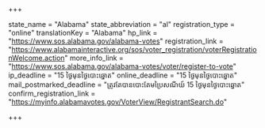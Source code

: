 +++

state_name = "Alabama"
state_abbreviation = "al"
registration_type = "online"
translationKey = "Alabama"
hp_link = "https://www.sos.alabama.gov/alabama-votes"
registration_link = "https://www.alabamainteractive.org/sos/voter_registration/voterRegistrationWelcome.action"
more_info_link = "https://www.sos.alabama.gov/alabama-votes/voter/register-to-vote"
ip_deadline = "15 ថ្ងៃមុនថ្ងៃបោះឆ្នោត"
online_deadline = "15 ថ្ងៃមុនថ្ងៃបោះឆ្នោត"
mail_postmarked_deadline = "ត្រូវតែបានបោះតែមប្រៃសណីយ៍ 15 ថ្ងៃមុនថ្ងៃបោះឆ្នោត"
confirm_registration_link = "https://myinfo.alabamavotes.gov/VoterView/RegistrantSearch.do"

+++